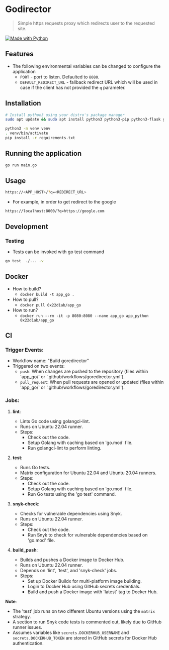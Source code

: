 # Godirector

> Simple https requests proxy which redirects user to the requested site.  

[![Made with Python](https://img.shields.io/badge/Python->=3.6-blue?logo=python&logoColor=white)](https://python.org "Go to Python website")


## Features


- The following environmental variables can be changed to configure the application
    - `PORT` - port to listen. Defaulted to `8080`. 
    - `DEFAULT_REDIRECT_URL` - fallback redirect URL which will be used in case if the client has not provided the `q` parameter.

## Installation

```bash
# Install python3 using your distro's package manager
sudo apt update && sudo apt install python3 python3-pip python3-flask gunicorn

python3 -m venv venv
. venv/bin/activate
pip install -r requirements.txt
```

## Running the application

```bash
go run main.go
```

## Usage


```bash
https://<APP_HOST>/?q=<REDIRECT_URL>
```

- For example, in order to get redirect to the google

```
https://localhost:8000/?q=https://google.com
```

## Development

### Testing

- Tests can be invoked with go test command
```bash
go test  ./... -v
```


## Docker

- How to build? 
    - `docker build -t app_go .`
- How to pull? 
    - `docker pull 0x22d1ab/app_go`
- How to run?  
    - `docker run --rm -it -p 8080:8080 --name app_go app_python 0x22d1ab/app_go `


## CI

### Trigger Events:
- Workflow name: "Build goredirector"
- Triggered on two events:
  - `push`: When changes are pushed to the repository (files within 'app_go/' or '.github/workflows/goredirector.yml').
  - `pull_request`: When pull requests are opened or updated (files within 'app_go/' or '.github/workflows/goredirector.yml').

### Jobs:
1. **lint**:
   - Lints Go code using golangci-lint.
   - Runs on Ubuntu 22.04 runner.
   - Steps:
     - Check out the code.
     - Setup Golang with caching based on 'go.mod' file.
     - Run golangci-lint to perform linting.

2. **test**:
   - Runs Go tests.
   - Matrix configuration for Ubuntu 22.04 and Ubuntu 20.04 runners.
   - Steps:
     - Check out the code.
     - Setup Golang with caching based on 'go.mod' file.
     - Run Go tests using the 'go test' command.

3. **snyk-check**:
   - Checks for vulnerable dependencies using Snyk.
   - Runs on Ubuntu 22.04 runner.
   - Steps:
     - Check out the code.
     - Run Snyk to check for vulnerable dependencies based on 'go.mod' file.

4. **build_push**:
   - Builds and pushes a Docker image to Docker Hub.
   - Runs on Ubuntu 22.04 runner.
   - Depends on 'lint', 'test', and 'snyk-check' jobs.
   - Steps:
     - Set up Docker Buildx for multi-platform image building.
     - Login to Docker Hub using GitHub secrets credentials.
     - Build and push a Docker image with 'latest' tag to Docker Hub.

**Note**:
- The 'test' job runs on two different Ubuntu versions using the `matrix` strategy.
- A section to run Snyk code tests is commented out, likely due to GitHub runner issues.
- Assumes variables like `secrets.DOCKERHUB_USERNAME` and `secrets.DOCKERHUB_TOKEN` are stored in GitHub secrets for Docker Hub authentication.

